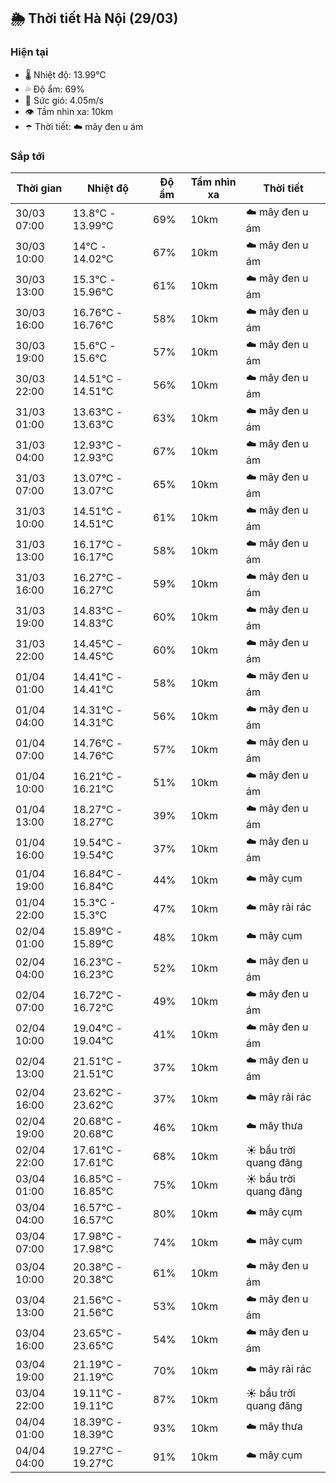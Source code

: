 ## 🌦️ Thời tiết Hà Nội (29/03)

### Hiện tại

- 🌡️ Nhiệt độ: 13.99℃
- 💦 Độ ẩm: 69%
- 💨 Sức gió: 4.05m/s
- 👁️ Tầm nhìn xa: 10km
- ☂️ Thời tiết: ☁️ mây đen u ám

### Sắp tới

| Thời gian | Nhiệt độ | Độ ẩm | Tầm nhìn xa | Thời tiết |
| --- | --- | --- | --- | --- |
| 30/03 07:00 | 13.8℃ - 13.99℃ | 69% | 10km | ☁️ mây đen u ám |
| 30/03 10:00 | 14℃ - 14.02℃ | 67% | 10km | ☁️ mây đen u ám |
| 30/03 13:00 | 15.3℃ - 15.96℃ | 61% | 10km | ☁️ mây đen u ám |
| 30/03 16:00 | 16.76℃ - 16.76℃ | 58% | 10km | ☁️ mây đen u ám |
| 30/03 19:00 | 15.6℃ - 15.6℃ | 57% | 10km | ☁️ mây đen u ám |
| 30/03 22:00 | 14.51℃ - 14.51℃ | 56% | 10km | ☁️ mây đen u ám |
| 31/03 01:00 | 13.63℃ - 13.63℃ | 63% | 10km | ☁️ mây đen u ám |
| 31/03 04:00 | 12.93℃ - 12.93℃ | 67% | 10km | ☁️ mây đen u ám |
| 31/03 07:00 | 13.07℃ - 13.07℃ | 65% | 10km | ☁️ mây đen u ám |
| 31/03 10:00 | 14.51℃ - 14.51℃ | 61% | 10km | ☁️ mây đen u ám |
| 31/03 13:00 | 16.17℃ - 16.17℃ | 58% | 10km | ☁️ mây đen u ám |
| 31/03 16:00 | 16.27℃ - 16.27℃ | 59% | 10km | ☁️ mây đen u ám |
| 31/03 19:00 | 14.83℃ - 14.83℃ | 60% | 10km | ☁️ mây đen u ám |
| 31/03 22:00 | 14.45℃ - 14.45℃ | 60% | 10km | ☁️ mây đen u ám |
| 01/04 01:00 | 14.41℃ - 14.41℃ | 58% | 10km | ☁️ mây đen u ám |
| 01/04 04:00 | 14.31℃ - 14.31℃ | 56% | 10km | ☁️ mây đen u ám |
| 01/04 07:00 | 14.76℃ - 14.76℃ | 57% | 10km | ☁️ mây đen u ám |
| 01/04 10:00 | 16.21℃ - 16.21℃ | 51% | 10km | ☁️ mây đen u ám |
| 01/04 13:00 | 18.27℃ - 18.27℃ | 39% | 10km | ☁️ mây đen u ám |
| 01/04 16:00 | 19.54℃ - 19.54℃ | 37% | 10km | ☁️ mây đen u ám |
| 01/04 19:00 | 16.84℃ - 16.84℃ | 44% | 10km | ☁️ mây cụm |
| 01/04 22:00 | 15.3℃ - 15.3℃ | 47% | 10km | ☁️ mây rải rác |
| 02/04 01:00 | 15.89℃ - 15.89℃ | 48% | 10km | ☁️ mây cụm |
| 02/04 04:00 | 16.23℃ - 16.23℃ | 52% | 10km | ☁️ mây đen u ám |
| 02/04 07:00 | 16.72℃ - 16.72℃ | 49% | 10km | ☁️ mây đen u ám |
| 02/04 10:00 | 19.04℃ - 19.04℃ | 41% | 10km | ☁️ mây đen u ám |
| 02/04 13:00 | 21.51℃ - 21.51℃ | 37% | 10km | ☁️ mây đen u ám |
| 02/04 16:00 | 23.62℃ - 23.62℃ | 37% | 10km | ☁️ mây rải rác |
| 02/04 19:00 | 20.68℃ - 20.68℃ | 46% | 10km | ☁️ mây thưa |
| 02/04 22:00 | 17.61℃ - 17.61℃ | 68% | 10km | ☀️ bầu trời quang đãng |
| 03/04 01:00 | 16.85℃ - 16.85℃ | 75% | 10km | ☀️ bầu trời quang đãng |
| 03/04 04:00 | 16.57℃ - 16.57℃ | 80% | 10km | ☁️ mây cụm |
| 03/04 07:00 | 17.98℃ - 17.98℃ | 74% | 10km | ☁️ mây cụm |
| 03/04 10:00 | 20.38℃ - 20.38℃ | 61% | 10km | ☁️ mây đen u ám |
| 03/04 13:00 | 21.56℃ - 21.56℃ | 53% | 10km | ☁️ mây đen u ám |
| 03/04 16:00 | 23.65℃ - 23.65℃ | 54% | 10km | ☁️ mây đen u ám |
| 03/04 19:00 | 21.19℃ - 21.19℃ | 70% | 10km | ☁️ mây rải rác |
| 03/04 22:00 | 19.11℃ - 19.11℃ | 87% | 10km | ☀️ bầu trời quang đãng |
| 04/04 01:00 | 18.39℃ - 18.39℃ | 93% | 10km | ☁️ mây thưa |
| 04/04 04:00 | 19.27℃ - 19.27℃ | 91% | 10km | ☁️ mây cụm |
